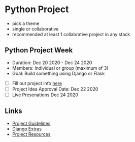 # Python Project

- pick a theme
- single or collaborative
- recommended at least 1 collabrative project in any stack

## Python Project Week

- Duration: Dec 20 2020 - Dec 24 2020
- Members: Individual or group (maximum of 3)
- Goal: Build something using Django or Flask

- [ ] Fill out project info [here]()
- [ ] Project Idea Approval Date: Dec 22 2020
- [ ] Live Presenations Dec 24 2020

## Links

- [Project Guidelines](http://learn.codingdojo.com/m/119/6155/42955)
- [Django Extras](http://learn.codingdojo.com/m/119/4700/32270)
- [Project Resources](https://github.com/TheCodingDojo/student_md_docs/blob/master/py/project_resources.md)
